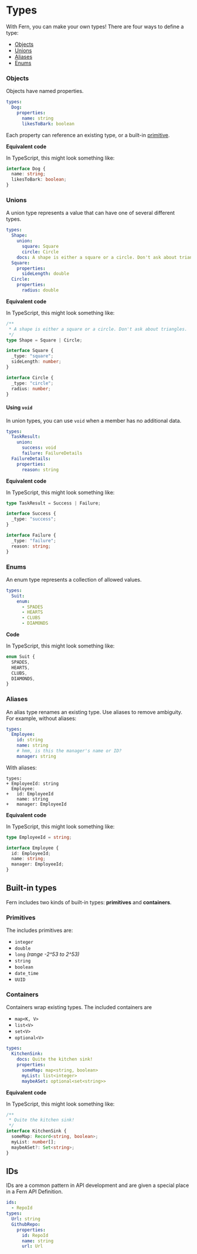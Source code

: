 # Types

With Fern, you can make your own types! There are four ways to define a type:

- [Objects](#objects)
- [Unions](#objects)
- [Aliases](#aliases)
- [Enums](#enums)

### Objects

Objects have named properties.

```yaml
types:
  Dog:
    properties:
      name: string
      likesToBark: boolean
```

Each property can reference an existing type, or a built-in [primitive](#primitives).

**Equivalent code**

In TypeScript, this might look something like:

```ts
interface Dog {
  name: string;
  likesToBark: boolean;
}
```

### Unions

A union type represents a value that can have one of several different types.

```yaml
types:
  Shape:
    union:
      square: Square
      circle: Circle
    docs: A shape is either a square or a circle. Don't ask about triangles.
  Square:
    properties:
      sideLength: double
  Circle:
    properties:
      radius: double
```

**Equivalent code**

In TypeScript, this might look something like:

```ts
/**
 * A shape is either a square or a circle. Don't ask about triangles.
 */
type Shape = Square | Circle;

interface Square {
  _type: "square";
  sideLength: number;
}

interface Circle {
  _type: "circle";
  radius: number;
}
```

#### Using `void`

In union types, you can use `void` when a member has no additional data.

```yaml
types:
  TaskResult:
    union:
      success: void
      failure: FailureDetails
  FailureDetails:
    properties:
      reason: string
```

**Equivalent code**

In TypeScript, this might look something like:

```ts
type TaskResult = Success | Failure;

interface Success {
  _type: "success";
}

interface Failure {
  _type: "failure";
  reason: string;
}
```

### Enums

An enum type represents a collection of allowed values.

```yaml
types:
  Suit:
    enum:
      - SPADES
      - HEARTS
      - CLUBS
      - DIAMONDS
```

**Code**

In TypeScript, this might look something like:

```ts
enum Suit {
  SPADES,
  HEARTS,
  CLUBS,
  DIAMONDS,
}
```

### Aliases

An alias type renames an existing type. Use aliases to remove ambiguity. For example, without aliases:

```yaml
types:
  Employee:
    id: string
    name: string
    # hmm, is this the manager's name or ID?
    manager: string
```

With aliases:

```diff-yaml diff-highlight
types:
+ EmployeeId: string
  Employee:
+   id: EmployeeId
    name: string
+   manager: EmployeeId
```

**Equivalent code**

In TypeScript, this might look something like:

```ts
type EmployeeId = string;

interface Employee {
  id: EmployeeId;
  name: string;
  manager: EmployeeId;
}
```

## Built-in types

Fern includes two kinds of built-in types: **primitives** and **containers**.

### Primitives

The includes primitives are:

- `integer`
- `double`
- `long` _(range -2^53 to 2^53)_
- `string`
- `boolean`
- `date_time`
- `UUID`

### Containers

Containers wrap existing types. The included containers are

- `map<K, V>`
- `list<V>`
- `set<V>`
- `optional<V>`

```yml
types:
  KitchenSink:
    docs: Quite the kitchen sink!
    properties:
      someMap: map<string, boolean>
      myList: list<integer>
      maybeASet: optional<set<string>>
```

**Equivalent code**

In TypeScript, this might look something like:

```ts
/**
 * Quite the kitchen sink!
 */
interface KitchenSink {
  someMap: Record<string, boolean>;
  myList: number[];
  maybeASet?: Set<string>;
}
```

## IDs

IDs are a common pattern in API development and are given a special place in a Fern API Definition.

```yaml
ids:
  - RepoId
types:
  Url: string
  GithubRepo:
    properties:
      id: RepoId
      name: string
      url: Url
```
